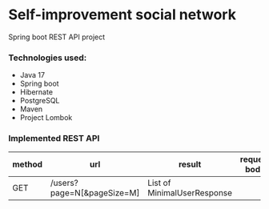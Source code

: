 # Self-improvement social network

Spring boot REST API project

### Technologies used:
* Java 17
* Spring boot
* Hibernate
* PostgreSQL
* Maven
* Project Lombok

### Implemented REST API

| method | url                         | result                      | request body |
|--------|-----------------------------|-----------------------------|--------------|
| GET    | /users?page=N\[&pageSize=M] | List of MinimalUserResponse |              |